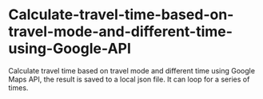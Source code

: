 # Calculate-travel-time-based-on-travel-mode-and-different-time-using-Google-API
Calculate travel time based on travel mode and different time using Google Maps API, the result is saved to a local json file. It can loop for a series of times.
